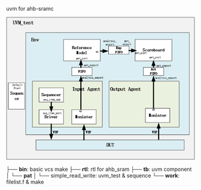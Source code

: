 uvm for ahb-sramc

![uvm_ahb_sam](./pics/ahb_sam.jpg)



├── **bin**: basic vcs make
├── **rtl**: rtl for ahb_sram
├── **tb**: uvm component
│   └── **pat**
│       └── simple_read_write: uvm_test & sequence
└── **work**: filelist.f & make

